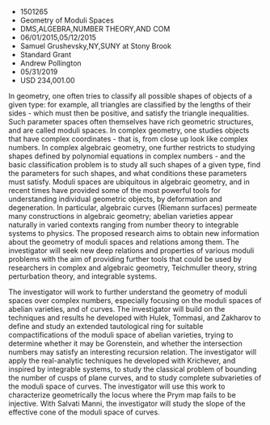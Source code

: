 
* 1501265
* Geometry of Moduli Spaces
* DMS,ALGEBRA,NUMBER THEORY,AND COM
* 06/01/2015,05/12/2015
* Samuel Grushevsky,NY,SUNY at Stony Brook
* Standard Grant
* Andrew Pollington
* 05/31/2019
* USD 234,001.00

In geometry, one often tries to classify all possible shapes of objects of a
given type: for example, all triangles are classified by the lengths of their
sides - which must then be positive, and satisfy the triangle inequalities. Such
parameter spaces often themselves have rich geometric structures, and are called
moduli spaces. In complex geometry, one studies objects that have complex
coordinates - that is, from close up look like complex numbers. In complex
algebraic geometry, one further restricts to studying shapes defined by
polynomial equations in complex numbers - and the basic classification problem
is to study all such shapes of a given type, find the parameters for such
shapes, and what conditions these parameters must satisfy. Moduli spaces are
ubiquitous in algebraic geometry, and in recent times have provided some of the
most powerful tools for understanding individual geometric objects, by
deformation and degeneration. In particular, algebraic curves (Riemann surfaces)
permeate many constructions in algebraic geometry; abelian varieties appear
naturally in varied contexts ranging from number theory to integrable systems to
physics. The proposed research aims to obtain new information about the geometry
of moduli spaces and relations among them. The investigator will seek new deep
relations and properties of various moduli problems with the aim of providing
further tools that could be used by researchers in complex and algebraic
geometry, Teichmuller theory, string perturbation theory, and integrable
systems.

The investigator will work to further understand the geometry of moduli spaces
over complex numbers, especially focusing on the moduli spaces of abelian
varieties, and of curves. The investigator will build on the techniques and
results he developed with Hulek, Tommasi, and Zakharov to define and study an
extended tautological ring for suitable compactifications of the moduli space of
abelian varieties, trying to determine whether it may be Gorenstein, and whether
the intersection numbers may satisfy an interesting recursion relation. The
investigator will apply the real-analytic techniques he developed with
Krichever, and inspired by integrable systems, to study the classical problem of
bounding the number of cusps of plane curves, and to study complete subvarieties
of the moduli space of curves. The investigator will use this work to
characterize geometrically the locus where the Prym map fails to be injective.
With Salvati Manni, the investigator will study the slope of the effective cone
of the moduli space of curves.

